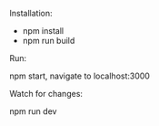 Installation:

- npm install
- npm run build

Run:

npm start, navigate to localhost:3000

Watch for changes:

npm run dev 

